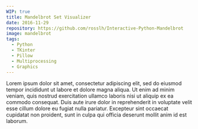 ```yaml
---
WIP: true
title: Mandelbrot Set Visualizer
date: 2016-11-29
repository: https://github.com/rosslh/Interactive-Python-Mandelbrot
image: mandelbrot
tags:
  - Python
  - TKinter
  - Pillow
  - Multiprocessing
  - Graphics
---
```


Lorem ipsum dolor sit amet, consectetur adipiscing elit, sed do eiusmod tempor incididunt ut labore et dolore magna aliqua. Ut enim ad minim veniam, quis nostrud exercitation ullamco laboris nisi ut aliquip ex ea commodo consequat. Duis aute irure dolor in reprehenderit in voluptate velit esse cillum dolore eu fugiat nulla pariatur. Excepteur sint occaecat cupidatat non proident, sunt in culpa qui officia deserunt mollit anim id est laborum.
